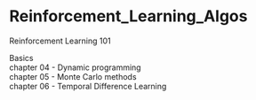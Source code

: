 # Reinforcement_Learning_Algos

Reinforcement Learning 101

Basics  
chapter 04 - Dynamic programming   
chapter 05 - Monte Carlo methods  
chapter 06 - Temporal Difference Learning  

